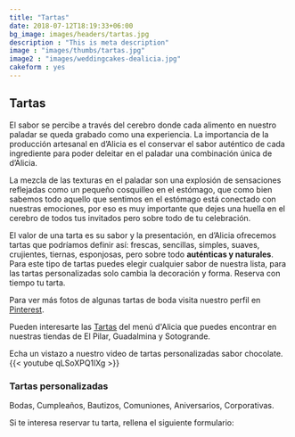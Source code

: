 ```yaml
---
title: "Tartas"
date: 2018-07-12T18:19:33+06:00
bg_image: images/headers/tartas.jpg
description : "This is meta description"
image : "images/thumbs/tartas.jpg"
image2 : "images/weddingcakes-dealicia.jpg"
cakeform : yes
---
```


## Tartas

El sabor se percibe a través del cerebro donde cada alimento en nuestro paladar se queda grabado como una experiencia. La importancia de la  producción artesanal en d’Alicia es el conservar el sabor auténtico de cada ingrediente para poder deleitar en el paladar una combinación única de d’Alicia.

La mezcla de las texturas en el paladar son una explosión de sensaciones reflejadas como un pequeño cosquilleo en el estómago, que como bien sabemos todo aquello que sentimos en el estómago está conectado con nuestras emociones, por eso es muy importante que dejes una huella en el cerebro de todos tus invitados pero sobre todo de tu celebración.

El valor de una tarta es su sabor y la presentación, en d’Alicia ofrecemos tartas que podríamos definir así: frescas, sencillas, simples, suaves, crujientes, tiernas, esponjosas, pero sobre todo **auténticas y naturales**.
Para este tipo de tartas puedes elegir cualquier sabor de nuestra lista, para las tartas personalizadas  solo cambia la decoración y forma.  Reserva con tiempo tu tarta.

Para ver más fotos de algunas tartas de boda visita nuestro perfil en [Pinterest](https://www.pinterest.es/dealicia_cafe/tartas-bodas/ "Pinterest").

Pueden interesarte las [Tartas](/blog/catalogo-tartas) del menú d'Alicia que puedes encontrar en nuestras tiendas de El Pilar, Guadalmina y Sotogrande.

Echa un vistazo a nuestro video de tartas personalizadas sabor chocolate. {{< youtube qLSoXPQ1lXg >}}

### Tartas personalizadas

Bodas, Cumpleaños, Bautizos, Comuniones, Aniversarios, Corporativas.

Si te interesa reservar tu tarta, rellena el siguiente formulario:
